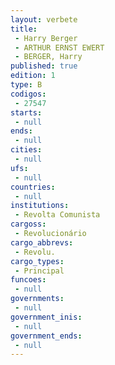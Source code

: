 ```yaml
---
layout: verbete
title:
 - Harry Berger
 - ARTHUR ERNST EWERT
 - BERGER, Harry
published: true
edition: 1  
type: B
codigos: 
 - 27547
starts: 
 - null 
ends: 
 - null 
cities: 
 - null 
ufs: 
 - null 
countries: 
 - null 
institutions: 
 - Revolta Comunista
cargoss: 
 - Revolucionário
cargo_abbrevs: 
 - Revolu.
cargo_types: 
 - Principal
funcoes: 
 - null 
governments: 
 - null 
government_inis: 
 - null 
government_ends: 
 - null 
---
```


